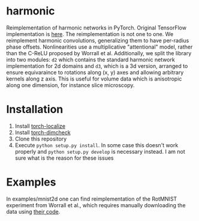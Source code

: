# harmonic
Reimplementation of harmonic networks in PyTorch. Original TensorFlow implementation is
[here](https://github.com/deworrall92/harmonicConvolutions). The reimplementation is not one to one. We reimplement
harmonic convolutions, generalizing them to have per-radius phase offsets. Nonlinearities use a multiplicative
"attentional" model, rather than the C-ReLU proposed by Worrall et al. Additionally, we split the library into two modules:
`d2` which contains the standard harmonic network implementation for 2d domains and `d3`, which is a 3d version, arranged to
ensure equivaraince to rotations along (x, y) axes and allowing arbitrary kernels along z axis. This is useful for volume data
which is anisotropic along one dimension, for instance slice microscopy.

# Installation
1. Install [torch-localize](https://github.com/jatentaki/torch-localize)
2. Install [torch-dimcheck](https://github.com/jatentaki/torch-dimcheck)
3. Clone this repository
4. Execute `python setup.py install`. In some case this doesn't work properly and `python setup.py develop`
   is necessary instead. I am not sure what is the reason for these issues

# Examples
In examples/mnist2d one can find reimplementation of the RotMNIST experiment from Worrall et al., which requires manually
downloading the data using [their code](https://github.com/deworrall92/harmonicConvolutions/blob/master/MNIST-rot/run_mnist.py).
